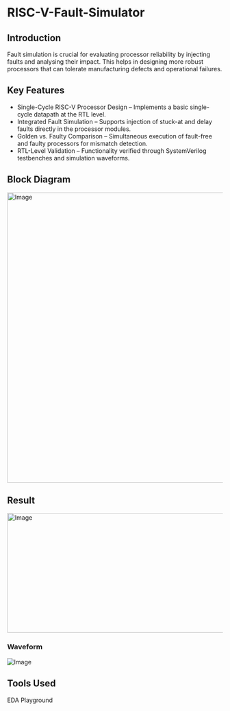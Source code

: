 # RISC-V-Fault-Simulator
## Introduction
Fault simulation is crucial for evaluating processor reliability by injecting faults and analysing their impact. This helps in designing more robust processors that can tolerate manufacturing defects and operational failures.​
## Key Features
* Single-Cycle RISC-V Processor Design – Implements a basic single-cycle datapath at the RTL level.
* Integrated Fault Simulation – Supports injection of stuck-at and delay faults directly in the processor modules.
* Golden vs. Faulty Comparison – Simultaneous execution of fault-free and faulty processors for mismatch detection.
* RTL-Level Validation – Functionality verified through SystemVerilog testbenches and simulation waveforms.
## Block Diagram

<img width="1080" height="677" alt="Image" src="https://github.com/user-attachments/assets/cda133d1-a200-4e56-b32d-cfde901c8861" />

## Result

<img width="794" height="279" alt="Image" src="https://github.com/user-attachments/assets/785b1a6e-a5a8-4a8b-bfaf-7f60abd96308" />

### Waveform

![Image](https://github.com/user-attachments/assets/0873e78e-24bf-422c-bb13-84fc5374b2af)

## Tools Used
EDA Playground
